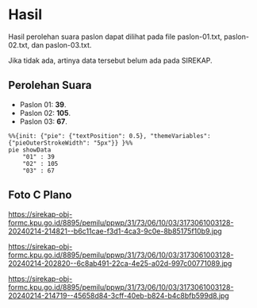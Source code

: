 # Hasil

Hasil perolehan suara paslon dapat dilihat pada file paslon-01.txt, paslon-02.txt, dan paslon-03.txt.

Jika tidak ada, artinya data tersebut belum ada pada SIREKAP.

## Perolehan Suara

 * Paslon 01: **39**.
 * Paslon 02: **105**.
 * Paslon 03: **67**.

```mermaid
%%{init: {"pie": {"textPosition": 0.5}, "themeVariables": {"pieOuterStrokeWidth": "5px"}} }%%
pie showData
    "01" : 39
    "02" : 105
    "03" : 67
```
## Foto C Plano

https://sirekap-obj-formc.kpu.go.id/8895/pemilu/ppwp/31/73/06/10/03/3173061003128-20240214-214821--b6c11cae-f3d1-4ca3-9c0e-8b85175f10b9.jpg

https://sirekap-obj-formc.kpu.go.id/8895/pemilu/ppwp/31/73/06/10/03/3173061003128-20240214-202820--6c8ab491-22ca-4e25-a02d-997c00771089.jpg

https://sirekap-obj-formc.kpu.go.id/8895/pemilu/ppwp/31/73/06/10/03/3173061003128-20240214-214719--45658d84-3cff-40eb-b824-b4c8bfb599d8.jpg
